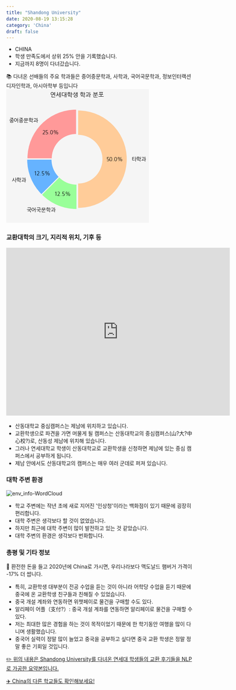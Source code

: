 ```yaml
---
title: "Shandong University"
date: 2020-08-19 13:15:28
category: 'China'
draft: false
---
```



* CHINA
* 학생 만족도에서 상위 25% 안을 기록했습니다.
* 지금까지 8명이 다녀갔습니다. 


📚 다녀온 선배들의 주요 학과들은 중어중문학과, 사학과, 국어국문학과, 정보인터랙션디자인학과, 아시아학부 등입니다
![department-info](../plots/CN000010.png)
### 교환대학의 크기, 지리적 위치, 기후 등
<iframe
width="600"
height="450"
frameborder="0" style="border:0"
src="https://www.google.com/maps/embed/v1/place?key=AIzaSyC9e1AME-pVmWC4hBpFdu5S4dKzyepa3HQ&q=Shandong+University&center=36.64893,117.029014&zoom=14" allowfullscreen>
</iframe>

* 산동대학교 중심캠퍼스는 제남에 위치하고 있습니다.
* 교환학생으로 파견을 가면 머물게 될 캠퍼스는 산동대학교의 중심캠퍼스(山?大?中心校?)로, 산동성 제남에 위치해 있습니다.
* 그러나 연세대학교 학생이 산동대학교로 교환학생을 신청하면 제남에 있는 중심 캠퍼스에서 공부하게 됩니다.
* 제남 안에서도 산동대학교의 캠퍼스는 매우 여러 군데로 퍼져 있습니다.


### 대학 주변 환경

![env_info-WordCloud](../univ_wordclouds_okt/env_info/CN000010_env_info_okt.png)

* 학교 주변에는 작년 초에 새로 지어진 '인상청'이라는 백화점이 있기 때문에 굉장히 편리합니다.
* 대학 주변은 생각보다 할 것이 없었습니다.
* 하지만 최근에 대학 주변이 많이 발전하고 있는 것 같았습니다.
* 대학 주변의 환경은 생각보다 번화합니다.


### 총평 및 기타 정보 

🍔 환전한 돈을 들고 2020년에 China로 가시면, 우리나라보다 맥도날드 햄버거 가격이 -17% 더 쌉니다.
* 특히, 교환학생 대부분이 전공 수업을 듣는 것이 아니라 어학당 수업을 듣기 때문에 중국에 온 교환학생 친구들과 친해질 수 있었습니다.
* 중국 개설 계좌와 연동하면 위챗페이로 물건을 구매할 수도 있다.
* 알리페이 어플（支付?）: 중국 개설 계좌를 연동하면 알리페이로 물건을 구매할 수 있다.
* 저는 최대한 많은 경험을 하는 것이 목적이었기 때문에 한 학기동안 여행을 많이 다니며 생활했습니다.
* 중국어 실력이 정말 많이 늘었고 중국을 공부하고 싶다면 중국 교환 학생은 정말 정말 좋은 기회일 것입니다.


[✏️ 위의 내용은 Shandong University를 다녀온 연세대 학생들의 교환 후기들을 NLP로 가공한 요약본입니다.](http://oia.yonsei.ac.kr/partner/expReport.asp?ucode=CN000010&bgbn=A)

[✈️ China의 다른 학교들도 확인해보세요!](https://yonsei-exchange.netlify.app/?category=China)
